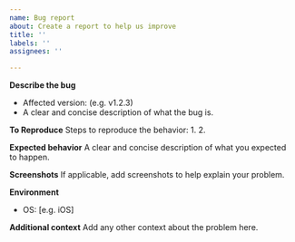 ```yaml
---
name: Bug report
about: Create a report to help us improve
title: ''
labels: ''
assignees: ''

---
```


**Describe the bug**
-  Affected version: (e.g. v1.2.3)
-  A clear and concise description of what the bug is.

**To Reproduce**
Steps to reproduce the behavior:
1.
2.

**Expected behavior**
A clear and concise description of what you expected to happen.

**Screenshots**
If applicable, add screenshots to help explain your problem.

**Environment**
 - OS: [e.g. iOS]

**Additional context**
Add any other context about the problem here.
